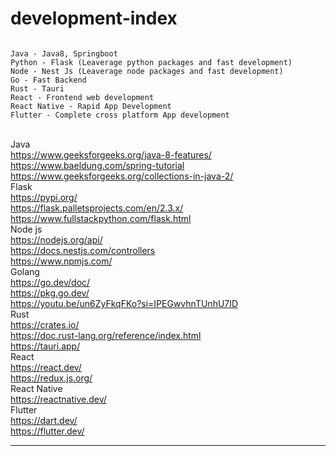 # development-index

```

Java - Java8, Springboot
Python - Flask (Leaverage python packages and fast development)
Node - Nest Js (Leaverage node packages and fast development)
Go - Fast Backend
Rust - Tauri
React - Frontend web development
React Native - Rapid App Development
Flutter - Complete cross platform App development

```
<br> Java
<br> https://www.geeksforgeeks.org/java-8-features/
<br> https://www.baeldung.com/spring-tutorial
<br> https://www.geeksforgeeks.org/collections-in-java-2/
<br> Flask
<br> https://pypi.org/ 
<br> https://flask.palletsprojects.com/en/2.3.x/
<br> https://www.fullstackpython.com/flask.html
<br> Node js
<br> https://nodejs.org/api/
<br> https://docs.nestjs.com/controllers
<br> https://www.npmjs.com/
<br> Golang
<br> https://go.dev/doc/
<br> https://pkg.go.dev/
<br> https://youtu.be/un6ZyFkqFKo?si=IPEGwvhnTUnhU7ID
<br> Rust
<br> https://crates.io/
<br> https://doc.rust-lang.org/reference/index.html
<br> https://tauri.app/
<br> React
<br> https://react.dev/
<br> https://redux.js.org/
<br> React Native
<br> https://reactnative.dev/
<br> Flutter
<br> https://dart.dev/
<br> https://flutter.dev/



---
